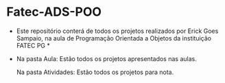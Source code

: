 # Fatec-ADS-POO
* Este repositório  conterá de todos os projetos realizados por  Erick Goes Sampaio, na aula de Programação Orientada a Objetos da instituição FATEC PG *
*
  Na pasta Aula: Estão todos os projetos apresentados nas aulas.
  
  Na pasta Atividades: Estão todos os projetos para nota.

